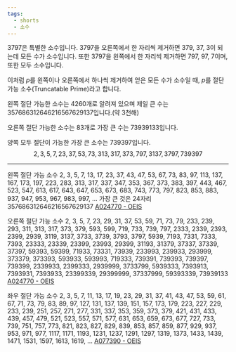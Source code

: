 ```yaml
---
tags:
  - shorts
  - 소수
---
```



$3797$은 특별한 소수입니다. $3797$을 오른쪽에서 한 자리씩 제거하면 $379$, $37$, $3$이 되는데 모든 수가 소수입니다. 또한 $3797$을 왼쪽에서 한 자리씩 제거하면 $797$, $97$, $7$이며, 또한 모두 소수입니다.

이처럼 $p$를 왼쪽이나 오른쪽에서 하나씩 제거하여 얻은 모든 수가 소수일 때, $p$를 절단 가능 소수(Truncatable Prime)라고 합니다. 

왼쪽 절단 가능한 소수는 $4260$개로 알려져 있으며 제일 큰 수는 $357686312646216567629137$입니다.(약 3천해)

오른쪽 절단 가능한 소수는 $83$개로 가장 큰 수는 $73939133$입니다.

양쪽 모두 절단이 가능한 가장 큰 소수는 $739397$입니다.
$$ 2, 3, 5, 7, 23, 37, 53, 73, 313, 317, 373, 797, 3137, 3797, 739397 $$

---

왼쪽 절단 가능 소수
2, 3, 5, 7, 13, 17, 23, 37, 43, 47, 53, 67, 73, 83, 97, 113, 137, 167, 173, 197, 223, 283, 313, 317, 337, 347, 353, 367, 373, 383, 397, 443, 467, 523, 547, 613, 617, 643, 647, 653, 673, 683, 743, 773, 797, 823, 853, 883, 937, 947, 953, 967, 983, 997, ... 가장 큰 것은 24자리 357686312646216567629137 [A024770 - OEIS](https://oeis.org/A024770)

오른쪽 절단 가능 소수
2, 3, 5, 7, 23, 29, 31, 37, 53, 59, 71, 73, 79, 233, 239, 293, 311, 313, 317, 373, 379, 593, 599, 719, 733, 739, 797, 2333, 2339, 2393, 2399, 2939, 3119, 3137, 3733, 3739, 3793, 3797, 5939, 7193, 7331, 7333, 7393, 23333, 23339, 23399, 23993, 29399, 31193, 31379, 37337, 37339, 37397, 59393, 59399, 71933, 73331, 73939, 233993, 239933, 293999, 373379, 373393, 593933, 593993, 719333, 739391, 739393, 739397, 739399, 2339933, 2399333, 2939999, 3733799, 5939333, 7393913, 7393931, 7393933, 23399339, 29399999, 37337999, 59393339, 73939133 [A024770 - OEIS](https://oeis.org/A024770)

좌우 절단 가능 소수
2, 3, 5, 7, 11, 13, 17, 19, 23, 29, 31, 37, 41, 43, 47, 53, 59, 61, 67, 71, 73, 79, 83, 89, 97, 127, 131, 137, 139, 151, 157, 173, 179, 223, 227, 229, 233, 239, 251, 257, 271, 277, 331, 337, 353, 359, 373, 379, 421, 431, 433, 439, 457, 479, 521, 523, 557, 571, 577, 631, 653, 659, 673, 677, 727, 733, 739, 751, 757, 773, 821, 823, 827, 829, 839, 853, 857, 859, 877, 929, 937, 953, 971, 977, 1117, 1171, 1193, 1231, 1237, 1291, 1297, 1319, 1373, 1433, 1439, 1471, 1531, 1597, 1613, 1619, ... [A077390 - OEIS](https://oeis.org/A077390)